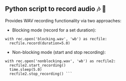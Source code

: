 ## Python script to record audio :notes: :microphone:

Provides WAV recording functionality via two approaches:

- Blocking mode (record for a set duration):
```rec = Recorder(channels=2)
with rec.open('blocking.wav', 'wb') as recfile:
  recfile.record(duration=5.0) 
```

- Non-blocking mode (start and stop recording):
``` rec = Recorder(channels=2)
with rec.open('nonblocking.wav', 'wb') as recfile2:
  recfile2.start_recording()
  time.sleep(5.0)
  recfile2.stop_recording() ```

